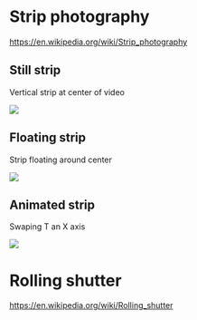 # Strip photography

https://en.wikipedia.org/wiki/Strip_photography

## Still strip

Vertical strip at center of video

![](https://raw.githubusercontent.com/peko/rolling-shutter/master/img/gumball.png)

## Floating strip

Strip floating around center

![](https://raw.githubusercontent.com/peko/rolling-shutter/master/img/gumball_sin.png)

## Animated strip

Swaping T an X axis

[![](https://img.youtube.com/vi/Bf1Q_JJ0C4w/0.jpg)](https://www.youtube.com/watch?v=ChFV6WtzvU4&list=PLAuHgCDj0SBs6KwyBndM4SjKHyuDsXMU3&index=4)

# Rolling shutter

https://en.wikipedia.org/wiki/Rolling_shutter


